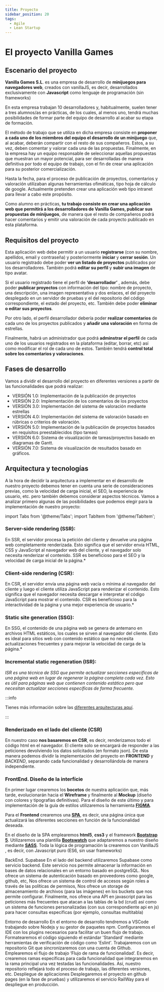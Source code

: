 ```yaml
---
title: Proyecto
sidebar_position: 20
tags:
  - Agile
  - Lean Startup
---
```

# El proyecto Vanilla Games
## Escenario del proyecto
**Vanilla Games S.L**. es una empresa de desarrollo de **minijuegos para navegadores web**, creados con vanillaJS, es decir, desarrollados exclusivamente con **Javascript** como lenguaje de programación (sin frameworks)

En esta empresa trabajan 10 desarrolladores y, habitualmente, suelen tener a tres alumnos/as en prácticas, de los cuales, al menos uno, tendrá muchas posibilidades de formar parte del equipo de desarrollo al acabar su etapa de formación.

El método de trabajo que se utiliza en dicha empresa consiste en **proponer a cada uno de los miembros del equipo el desarrollo de un minijuego** que, al acabar, deberán compartir con el resto de sus compañeros. Estos, a su vez, deben comentar y valorar cada una de las propuestas. Finalmente, en la empresa hay un equipo responsable de seleccionar aquellas propuestas que muestran un mayor potencial, para ser desarrolladas de manera definitiva por todo el equipo de trabajo, con el fin de crear una aplicación para su posterior comercialización.

Hasta la fecha, para el proceso de publicación de proyectos, comentarios y valoración utilizaban algunas herramientas ofimáticas, tipo hoja de cálculo de google. Actualmente pretenden crear una aplicación web tipo intranet para llevar a cabo este propósito.

Como alumno en prácticas, **tu trabajo consiste en crear una aplicación web que permitirá a los desarrolladores de Vanilla Games, publicar sus propuestas de minijuegos**, de manera que el resto de compañeros podrá hacer comentarios y emitir una valoración de cada proyecto publicado en esta plataforma.

## Requisitos del proyecto
Esta aplicación web debe permitir a un usuario **registrarse** (con su nombre, apellidos, email y contraseña) y posteriormente **iniciar** y **cerrar sesión**.
Un usuario  registrado debe poder **ver un listado de proyectos** publicados por los desarrolladores.  También podrá **editar su perfil** y **subir una imagen** de tipo avatar.

Si el usuario registrado tiene el perfil de **‘desarrollador’** , además, debe poder **publicar proyectos** con información del tipo: nombre de proyecto, una descripción, una imagen representativa y dos enlaces, el del proyecto desplegado en un servidor de pruebas y el del repositorio del código correspondiente, el estado del proyecto, etc. También debe poder **eliminar o editar sus proyectos**.

Por otro lado, el perfil desarrollador debería poder **realizar comentarios** de cada uno de los proyectos publicados y **añadir una valoración** en forma de estrellas.

Finalmente, habrá un administrador que podrá **adminstrar el perfil** de cada uno de los usuarios registrados en la plataforma (editar, borrar, etc) así como modificar el rol de cada uno de estos. También tendrá **control total sobre los comentarios y valoraciones**.

## Fases de desarrollo
Vamos a dividir el desarrollo del proyecto en diferentes versiones a partir de las funcionalidades que podrá realizar:
- VERSIÓN 1.0: Implementación de la publicación de proyectos
- VERSIÓN 2.0: Implementación de los comentarios de los proyectos
- VERSIÓN 3.0: Implementación del sistema de valoración mediante estrellas
- VERSIÓN 4.0: Implementación del sistema de valoración basado en rúbricas o criterios de valoración.
- VERSIÓN 5.0: Implementación de la publicación de proyectos basados en requisitos preestablecidos (tipo tareas)
- VERSIÓN 6.0: Sistema de visualización de tareas/proyectos basado en diagramas de Gantt.
- VERSIÓN 7.0: Sistema de visualización de resultados basado en gráficos.
## Arquitectura y tecnologías
A la hora de decidir la arquitectura a implementar en el desarrollo de nuestro proyecto debemos tener en cuenta una serie de consideraciones previas, como la velocidad de carga inicial, el SEO, la experiencia de usuario, etc. pero también debemos considerar aspectos técnicos. Vamos a analizar primero algunas de las posibilidades que podemos elegir para la implementación de nuestro proyecto:

import Tabs from '@theme/Tabs';
import TabItem from '@theme/TabItem';

<Tabs>
  <TabItem value="Server-side rendering (SSR)" label="Server-side rendering (SSR)" default>
    <h3>Server-side rendering (SSR): </h3>

En SSR, el servidor procesa la petición del cliente y devuelve una página web completamente renderizada. Esto significa que el servidor envía HTML, CSS y JavaScript al navegador web del cliente, y el navegador solo necesita renderizar el contenido. SSR es beneficioso para el SEO y la velocidad de carga inicial de la página.*
  </TabItem>
  <TabItem value="Client-side rendering (CSR)" label="  Client-side rendering (CSR)">
    <h3>  Client-side rendering (CSR): </h3>

En CSR, el servidor envía una página web vacía o mínima al navegador del cliente y luego el cliente utiliza JavaScript para renderizar el contenido. Esto significa que el navegador necesita descargar e interpretar el código JavaScript para mostrar el contenido. CSR es beneficioso para la interactividad de la página y una mejor experiencia de usuario.*
  </TabItem>
 <TabItem value="Static site generation (SSG)" label="Static site generation (SSG)">
  <h3>Static site generation (SSG): </h3>

En SSG, el contenido de una página web se genera de antemano en archivos HTML estáticos, los cuales se sirven al navegador del cliente. Esto es ideal para sitios web con contenido estático que no necesita actualizaciones frecuentes y para mejorar la velocidad de carga de la página.*
  </TabItem>
 <TabItem value="Incremental static regeneration (ISR)" label="Incremental static regeneration (ISR)">
  <h3>Incremental static regeneration (ISR): </h3>

*ISR es una técnica de SSG que permite actualizar secciones específicas de una página web en lugar de regenerar la página completa cada vez. Esto es útil para páginas web que contienen contenido estático pero que necesitan actualizar secciones específicas de forma frecuente.*
  </TabItem>
  
</Tabs>

:::info

Tienes más información sobre las [ diferentes arquitecturas aquí](http://fpllefia.com).


:::
### Renderizado en el lado del cliente (CSR)
En nuestro caso **nos basaremos en CSR**, es decir, renderizamos todo el código html en el navegador. El cliente solo se encargará de responder a las peticiones devolviendo los datos solicitados (en formato json). De esta manera podemos dividir la implementación del proyecto en **FRONTEND** y *BACKEND*, separando cada funcionalidad y desarrollándola de manera independiente.

### FrontEnd. Diseño de la interfície
En primer lugar crearemos los **bocetos** de nuestra aplicación que, más tarde, evolucionarán hacia el **Wireframe** y finalmente al **Mockup** (diseño con colores y tipografías definitivas). Para el diseño de este último y para implementación de la guía de estilos utilizaremos la herramienta [**FIGMA**](http://www.fpllefia.com).

Para el **Frontend** crearemos una [**SPA**](#), es decir, una página única que actualizará las diferentes secciones en función de la funcionalidad deseada. 

En el diseño de la SPA emplearemos **html5**, **css3** y el framework [**Bootstrap 5**](https://getbootstrap.com/). Utilizaremos una plantilla [**Bootswatch**](https://bootswatch.com/) que adaptaremos a nuestro diseño mediante [**SASS**](#).
Toda la lógica de programación la crearemos con VanillaJS , es decir, con Javascript puro (ES6, sin usar frameworks)

BackEnd. Supabase
En el lado del backend utilizaremos Supabase como servicio backend. 
Este servicio nos permite almacenar la información en bases de datos relacionales en un entorno basado en postgreSQL.
Nos ofrece un sistema de autenticación basado en proveedores como google, github, etc, 
Nos ofrece un sistema de control de accesos según roles a través de las políticas de permisos, 
Nos ofrece un storage de almacenamiento de archivos (para las imágenes) en los buckets que nos permite configurar.
Finalmente, nos ofrece una API en javascript para las peticiones más frecuentes que atacan a las tablas de la bd (crud) así como un sistema de funciones personalizadas (con sus correspondiente api en js) para hacer consultas específicas (por ejemplo, consultas multitabla)

Entorno de desarrollo
En el entorno de desarrollo tendremos a VSCode trabajando sobre Nodejs y su gestor de paquetes npm. Configuraremos el IDE con los plugins necesarios para facilitar un buen flujo de trabajo.
Formatearemos el código siguiendo el estándar 'Standard' mediante herramientas de verificación de código como 'Eslint'.
Trabajaremos con un repositorio Git que sincronizaremos con una cuenta de Github. Emplearemos el flujo de trabajo ‘Flujo de rama de funcionalidad’. Es decir, crearemos ramas específicas para cada funcionalidad que integraremos en la rama principal una vez testadas las funcionalidades. Así, nuestro repositorio reflejará todo el proceso de trabajo, las diferentes versiones, etc.
Despliegue de aplicaciones
Desplegaremos el proyecto en github pages (en la fase de pruebas) y utilizaremos el servicio  RailWay para el despliegue en producción.
